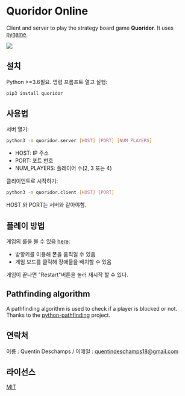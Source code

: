# Quoridor Online

Client and server to play the strategy board game **Quoridor**. It uses [pygame](https://www.pygame.org/news).

![](https://github.com/Quentin18/Quoridor-Online/blob/master/img/capture.png)

## 설치
 Python >=3.6필요.
명령 프롬프트 열고 실행:
```bash
pip3 install quoridor
```

## 사용법
서버 열기:
```bash
python3 -m quoridor.server [HOST] [PORT] [NUM_PLAYERS]
```
- HOST: IP 주소
- PORT: 포트 번호
- NUM_PLAYERS: 플레이어  수(2, 3 또는 4)

클리이언트로 시작하기:
```bash
python3 -m quoridor.client [HOST] [PORT]
```
HOST 와 PORT는 서버와 같아야함.

## 플레이 방법
게임의 룰을 볼 수 있음 [here](https://en.wikipedia.org/wiki/Quoridor):
- 방향키를 이용해 폰을 움직일 수 있음
- 게임 보드를 클릭해 장애물을 배치할 수 있음

게임이 끝나면 "Restart"버튼을 눌러 재시작 할 수 있다.

## Pathfinding algorithm
A pathfinding algorithm is used to check if a player is blocked or not. Thanks to the [python-pathfinding](https://github.com/brean/python-pathfinding) project.

## 연락처
이름 : Quentin Deschamps / 이메일 :  quentindeschamps18@gmail.com

## 라이선스
[MIT](https://choosealicense.com/licenses/mit/)
